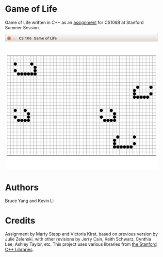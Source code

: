 # Game of Life
Game of Life written in C++ as an [assignment](https://web.stanford.edu/class/archive/cs/cs106b/cs106b.1198/assignments/life.html) for CS106B at Stanford Summer Session.

![Conway's Game of Life Demo](./res/life-gui-screenshot.png)

# Authors
Bruce Yang and Kevin Li

# Credits
Assignment by Marty Stepp and Victoria Kirst, based on previous version by Julie Zelenski, with other revisions by Jerry Cain, Keith Schwarz, Cynthia Lee, Ashley Taylor, etc. This project uses various libraries from [the Stanford C++ Libraries](http://web.stanford.edu/~stepp/cppdoc/).
